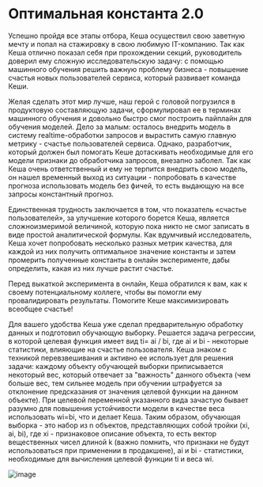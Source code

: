 # Оптимальная константа 2.0

Успешно пройдя все этапы отбора, Кеша осуществил свою заветную мечту и попал на стажировку в свою любимую IT-компанию. Так как Кеша отлично показал себя при прохождении секций, руководитель доверил ему сложную исследовательскую задачу: с помощью машинного обучения решить важную проблему бизнеса - повышение счастья новых пользователей сервиса, который развивает команда Кеши.

Желая сделать этот мир лучше, наш герой с головой погрузился в продуктовую составляющую задачи, сформулировал ее в терминах машинного обучения и довольно быстро смог построить пайплайн для обучения моделей. Дело за малым: осталось внедрить модель в систему realtime-обработки запросов и вырастить самую главную метрику - счастье пользователей сервиса. Однако, разработчик, который должен был помогать Кеше дотаскивать необходимые для его модели признаки до обработчика запросов, внезапно заболел. Так как Кеша очень ответственный и ему не терпится внедрить свою модель, он нашел временный выход из ситуации - попробовать в качестве прогноза использовать модель без фичей, то есть выдающую на все запросы константный прогноз.

Единственная трудность заключается в том, что показатель «счастье пользователей», за улучшение которого борется Кеша, является сложноизмеримой величиной, которую пока никто не смог записать в виде простой аналитической формулы. Как вдумчивый исследователь, Кеша хочет попробовать несколько разных метрик качества, для каждой из них получить оптимальное значение константы и затем промерить полученные константы в онлайн эксперименте, дабы определить, какая из них лучше растит счастье.

Перед выкаткой эксперимента в онлайн, Кеша обратился к вам, как к своему потенциальному коллеге, чтобы вы помогли ему провалидировать результаты. Помогите Кеше максимизировать всеобщее счастье!

Для вашего удобства Кеша уже сделал предварительную обработку данных и подготовил обучающую выборку. Решается задача регрессии, в которой целевая функция имеет вид ti= ai / bi, где ai и bi - некоторые статистики, влияющие на счастье пользователя. Кеша знаком с техникой перевзвешивания и активно ее использует для решения задачи: каждому объекту обучающей выборки приписывается некоторый вес, который отвечает за "важность" данного объекта (чем больше вес, тем сильнее модель при обучении штрафуется за отклонение предсказания от значения целевой функции на данном объекте). При целевой переменной указанного вида зачастую бывает разумно для повышения устойчивости модели в качестве веса использовать 
wi=bi, что и делает Кеша. Таким образом, обучающая выборка - это набор из n объектов, представляющих собой тройки (xi, ai, bi), где xi - признаковое описание объекта, то есть вектор вещественных чисел длиной k (важно помнить, что признаки не будут использоваться при применении в продакшене), 
ai и bi - статистики, необходимые для вычисления целевой функции ti и веса wi.

![image](https://user-images.githubusercontent.com/101212758/233803904-51930733-6272-4682-a9fb-bb36f53029f0.png)
